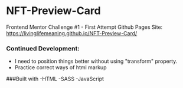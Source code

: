 # NFT-Preview-Card
Frontend Mentor Challenge #1 - First Attempt
Github Pages Site: https://livinglifemeaning.github.io/NFT-Preview-Card/

### Continued Development: 
- I need to position things better without using "transform" property.
- Practice correct ways of html markup 

###Built with
-HTML
-SASS
-JavaScript

